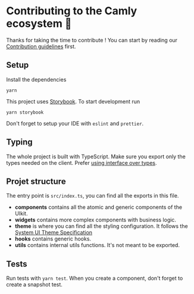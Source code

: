 # Contributing to the Camly ecosystem 🥞

Thanks for taking the time to contribute !
You can start by reading our [Contribution guidelines](https://docs.camly.finance/code/contributing) first.

## Setup

Install the dependencies

```shell
yarn
```

This project uses [Storybook](https://storybook.js.org/). To start development run

```shell
yarn storybook
```

Don't forget to setup your IDE with `eslint` and `prettier`.

## Typing

The whole project is built with TypeScript. Make sure you export only the types needed on the client.
Prefer [using interface over types](https://www.typescriptlang.org/docs/handbook/advanced-types.html#interfaces-vs-type-aliases).

## Projet structure

The entry point is `src/index.ts`, you can find all the exports in this file.

- **components** contains all the atomic and generic components of the UIkit.
- **widgets** contains more complex components with business logic.
- **theme** is where you can find all the styling configuration. It follows the [System UI Theme Specification](https://system-ui.com/theme)
- **hooks** contains generic hooks.
- **utils** contains internal utils functions. It's not meant to be exported.

## Tests

Run tests with `yarn test`.
When you create a component, don't forget to create a snapshot test.
